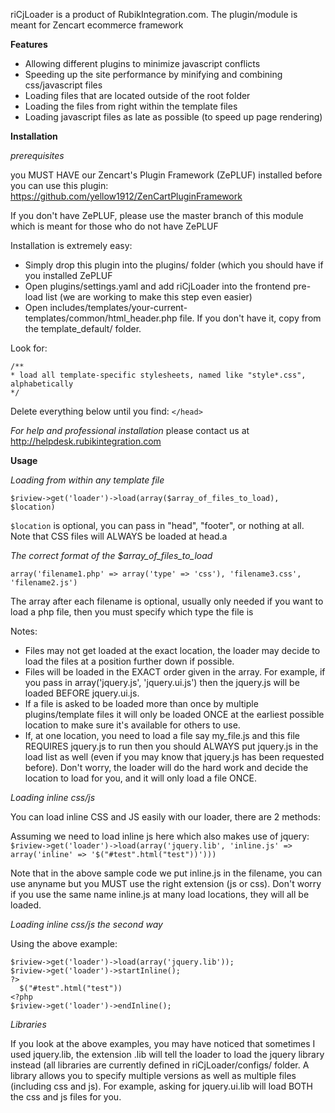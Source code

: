 riCjLoader is a product of RubikIntegration.com. The plugin/module is meant for Zencart ecommerce framework

**Features**
- Allowing different plugins to minimize javascript conflicts
- Speeding up the site performance by minifying and combining css/javascript files
- Loading files that are located outside of the root folder
- Loading the files from right within the template files
- Loading javascript files as late as possible (to speed up page rendering)

**Installation**

*prerequisites* 

you MUST HAVE our Zencart's Plugin Framework (ZePLUF) installed before you can use this plugin:
https://github.com/yellow1912/ZenCartPluginFramework

If you don't have ZePLUF, please use the master branch of this module which is meant for those who do not have ZePLUF

Installation is extremely easy:
- Simply drop this plugin into the plugins/ folder (which you should have if you installed ZePLUF
- Open plugins/settings.yaml and add riCjLoader into the frontend pre-load list (we are working to make this step even easier)
- Open includes/templates/your-current-templates/common/html_header.php file. If you don't have it, copy from the template_default/ folder.

Look for: 

    /**
    * load all template-specific stylesheets, named like "style*.css", alphabetically
    */

Delete everything below until you find:
`</head>`

*For help and professional installation* please contact us at http://helpdesk.rubikintegration.com

**Usage**

*Loading from within any template file*

`$riview->get('loader')->load(array($array_of_files_to_load), $location)`

`$location` is optional, you can pass in "head", "footer", or nothing at all. Note that CSS files will ALWAYS be loaded at head.a

*The correct format of the $array_of_files_to_load*

`array('filename1.php' => array('type' => 'css'), 'filename3.css', 'filename2.js')`

The array after each filename is optional, usually only needed if you want to load a php file, then you must specify which type the file is

Notes:
- Files may not get loaded at the exact location, the loader may decide to load the files at a position further down if possible.
- Files will be loaded in the EXACT order given in the array. For example, if you pass in array('jquery.js', 'jquery.ui.js') then the jquery.js will be loaded BEFORE jquery.ui.js.
- If a file is asked to be loaded more than once by multiple plugins/template files it will only be loaded ONCE at the earliest possible location to make sure it's available for others to use.
- If, at one location, you need to load a file say my_file.js and this file REQUIRES jquery.js to run then you should ALWAYS put jquery.js in the load list as well (even if you may know that jquery.js has been requested before). Don't worry, the loader will do the hard work and decide the location to load for you, and it will only load a file ONCE.

*Loading inline css/js*

You can load inline CSS and JS easily with our loader, there are 2 methods:

Assuming we need to load inline js here which also makes use of jquery:
`$riview->get('loader')->load(array('jquery.lib', 'inline.js' => array('inline' => '$("#test".html("test"))')))`

Note that in the above sample code we put inline.js in the filename, you can use anyname but you MUST use the right extension (js or css). Don't worry if you use the same name inline.js at many load locations, they will all be loaded.

*Loading inline css/js the second way*

Using the above example:

    $riview->get('loader')->load(array('jquery.lib'));
    $riview->get('loader')->startInline();
    ?>
      $("#test".html("test"))
    <?php
    $riview->get('loader')->endInline();

*Libraries*

If you look at the above examples, you may have noticed that sometimes I used jquery.lib, the extension .lib will tell the loader to load the jquery library instead (all libraries are currently defined in riCjLoader/configs/ folder. A library allows you to specify multiple versions as well as multiple files (including css and js). For example, asking for jquery.ui.lib will load BOTH the css and js files for you.
